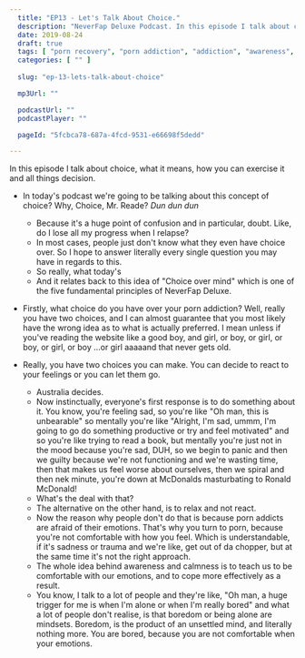 ```yaml
---
  title: "EP13 - Let's Talk About Choice."
  description: "NeverFap Deluxe Podcast. In this episode I talk about choice, what it means, how you can exercise it and all things decision."
  date: 2019-08-24
  draft: true
  tags: [ "porn recovery", "porn addiction", "addiction", "awareness", "nofap", "neverfap", "neverfap deluxe", "neverfap basics", "nofap podcast", "neverfap podcast", "neverfap deluxe podcast" ]
  categories: [ "" ]
  
  slug: "ep-13-lets-talk-about-choice"

  mp3Url: ""

  podcastUrl: ""
  podcastPlayer: ""

  pageId: "5fcbca78-687a-4fcd-9531-e66698f5dedd"

---
```


In this episode I talk about choice, what it means, how you can exercise it and all things decision.




- In today's podcast we're going to be talking about this concept of choice? Why, Choice, Mr. Reade? *Dun dun dun*
    - Because it's a huge point of confusion and in particular, doubt. Like, do I lose all my progress when I relapse?
    - In most cases, people just don't know what they even have choice over. So I hope to answer literally every single question you may have in regards to this. 
    - So really, what today's 
    - And it relates back to this idea of "Choice over mind" which is one of the five fundamental principles of NeverFap Deluxe. 

- Firstly, what choice do you have over your porn addiction? Well, really you have two choices, and I can almost guarantee that you most likely have the wrong idea as to what is actually preferred. I mean unless if you've reading the website like a good boy, and girl, or boy, or girl, or boy, or girl, or boy ...or girl aaaaand that never gets old.

- Really, you have two choices you can make. You can decide to react to your feelings or you can let them go.
    - Australia decides.
    - Now instinctually, everyone's first response is to do something about it. You know, you're feeling sad, so you're like "Oh man, this is unbearable" so mentally you're like "Alright, I'm sad, ummm, I'm going to go do something productive or try and feel motivated" and so you're like trying to read a book, but mentally you're just not in the mood because you're sad, DUH, so we begin to panic and then we guilty because we're not functioning and we're wasting time, then that makes us feel worse about ourselves, then we spiral and then nek minute, you're down at McDonalds masturbating to Ronald McDonald!
    - What's the deal with that? 
    - The alternative on the other hand, is to relax and not react. 
    - Now the reason why people don't do that is because porn addicts are afraid of their emotions. That's why you turn to porn, because you're not comfortable with how you feel. Which is understandable, if it's sadness or trauma and we're like, get out of da chopper, but at the same time it's not the right approach.
    - The whole idea behind awareness and calmness is to teach us to be comfortable with our emotions, and to cope more effectively as a result. 
    - You know, I talk to a lot of people and they're like, "Oh man, a huge trigger for me is when I'm alone or when I'm really bored" and what a lot of people don't realise, is that boredom or being alone are mindsets. Boredom, is the product of an unsettled mind, and literally nothing more. You are bored, because you are not comfortable when your emotions.

